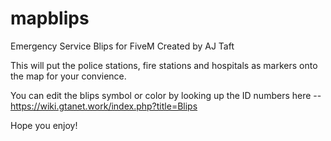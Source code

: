 # mapblips
Emergency Service Blips for FiveM
Created by AJ Taft

This will put the police stations, fire stations and hospitals as markers onto the map for your convience. 

You can edit the blips symbol or color by looking up the ID numbers here -- https://wiki.gtanet.work/index.php?title=Blips

Hope you enjoy!
